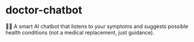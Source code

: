 # doctor-chatbot
👩‍⚕️ A smart AI chatbot that listens to your symptoms and suggests possible health conditions (not a medical replacement, just guidance).
